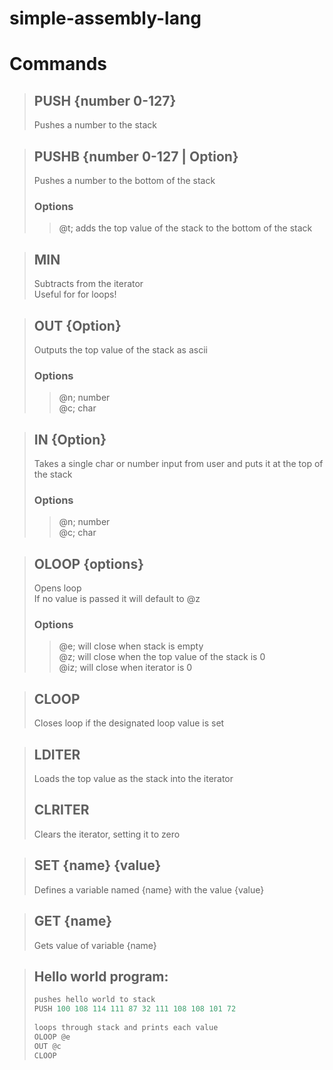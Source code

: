 # simple-assembly-lang
 
# Commands
> ## PUSH {number 0-127}
> Pushes a number to the stack  

> ## PUSHB {number 0-127 | Option}
> Pushes a number to the bottom of the stack  
> ### Options  
>> @t; adds the top value of the stack to the bottom of the stack

> ## MIN
> Subtracts from the iterator  
> Useful for for loops!  

> ## OUT {Option}
> Outputs the top value of the stack as ascii  
> ### Options
>> @n; number  
>> @c; char  

> ## IN {Option}
> Takes a single char or number input from user and puts it at the top of the stack  
> ### Options
>> @n; number  
>> @c; char  

> ## OLOOP {options}
> Opens loop  
> If no value is passed it will default to @z  
> ### Options
>> @e; will close when stack is empty  
>> @z; will close when the top value of the stack is 0  
>> @iz; will close when iterator is 0  

> ## CLOOP
> Closes loop if the designated loop value is set  

> ## LDITER
> Loads the top value as the stack into the iterator  
> ## CLRITER
> Clears the iterator, setting it to zero  

> ## SET {name} {value}
> Defines a variable named {name} with the value {value}  

> ## GET {name}
> Gets value of variable {name}  

> ## Hello world program:
> ``` rust
> pushes hello world to stack  
> PUSH 100 108 114 111 87 32 111 108 108 101 72  
>   
> loops through stack and prints each value  
> OLOOP @e  
> OUT @c  
> CLOOP  
> ```
